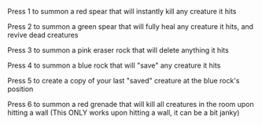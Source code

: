 Press 1 to summon a red spear that will instantly kill any creature it hits

Press 2 to summon a green spear that will fully heal any creature it hits, and revive
dead creatures

Press 3 to summon a pink eraser rock that will delete anything it hits

Press 4 to summon a blue rock that will "save" any creature it hits

Press 5 to create a copy of your last "saved" creature at the blue rock's position

Press 6 to summon a red grenade that will kill all creatures in the room upon hitting
a wall (This ONLY works upon hitting a wall, it can be a bit janky)
